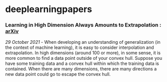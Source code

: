 # deeplearningpapers
### Learning in High Dimension Always Amounts to Extrapolation : [arXiv](https://arxiv.org/abs/2110.09485)
*29 October 2021* - When developing an understanding of generalization (in the context of machine learning), it is easy to consider interpolation and extrapolation. In high dimensions (around 100 or more), in some sense, it is more common to find a data point outside of your convex hull. Suppose you have some training data and a convex hull within which the training data is contained. When there are many dimensions, there are many directions a new data point could go to escape the convex hull.

